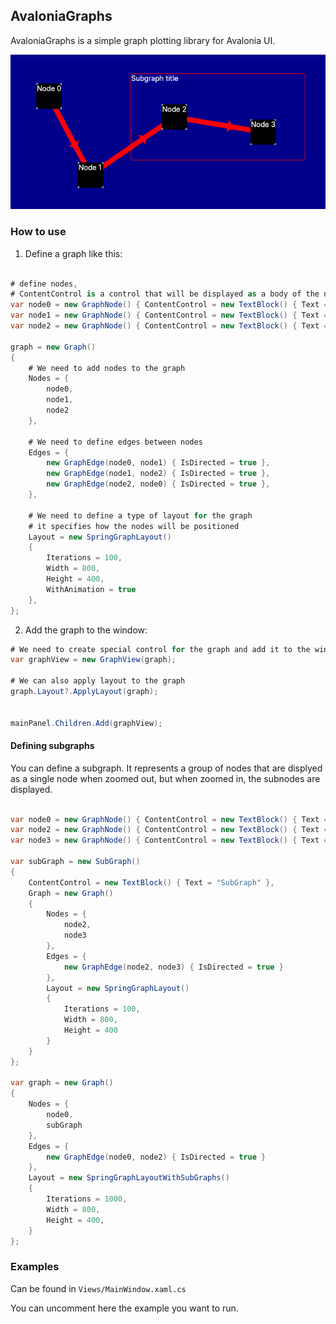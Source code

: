 ## AvaloniaGraphs

AvaloniaGraphs is a simple graph plotting library for Avalonia UI.

![exampleSubgraph](Assets/exampleSubgraph.png)

### How to use

1. Define a graph like this:

```csharp

# define nodes, 
# ContentControl is a control that will be displayed as a body of the node
var node0 = new GraphNode() { ContentControl = new TextBlock() { Text = "Node 0" } };
var node1 = new GraphNode() { ContentControl = new TextBlock() { Text = "Node 1" } };
var node2 = new GraphNode() { ContentControl = new TextBlock() { Text = "Node 2" } };

graph = new Graph()
{
    # We need to add nodes to the graph
    Nodes = {
        node0,
        node1,
        node2
    },

    # We need to define edges between nodes
    Edges = {
        new GraphEdge(node0, node1) { IsDirected = true },
        new GraphEdge(node1, node2) { IsDirected = true },
        new GraphEdge(node2, node0) { IsDirected = true },
    },

    # We need to define a type of layout for the graph
    # it specifies how the nodes will be positioned
    Layout = new SpringGraphLayout()
    {
        Iterations = 100,
        Width = 800,
        Height = 400,
        WithAnimation = true
    },
};

```

2. Add the graph to the window:

```csharp
# We need to create special control for the graph and add it to the window
var graphView = new GraphView(graph);

# We can also apply layout to the graph
graph.Layout?.ApplyLayout(graph);


mainPanel.Children.Add(graphView);
```
#### Defining subgraphs

You can define a subgraph. It represents
a group of nodes that are displyed as a single node when 
zoomed out, but when zoomed in, the subnodes are displayed.

```csharp

var node0 = new GraphNode() { ContentControl = new TextBlock() { Text = "Node 0" } };
var node2 = new GraphNode() { ContentControl = new TextBlock() { Text = "Node 2" } };
var node3 = new GraphNode() { ContentControl = new TextBlock() { Text = "Node 3" } };

var subGraph = new SubGraph()
{
    ContentControl = new TextBlock() { Text = "SubGraph" },
    Graph = new Graph()
    {
        Nodes = {
            node2,
            node3
        },
        Edges = {
            new GraphEdge(node2, node3) { IsDirected = true }
        },
        Layout = new SpringGraphLayout()
        {
            Iterations = 100,
            Width = 800,
            Height = 400
        }
    }
};

var graph = new Graph()
{
    Nodes = {
        node0,
        subGraph
    },
    Edges = {
        new GraphEdge(node0, node2) { IsDirected = true }
    },
    Layout = new SpringGraphLayoutWithSubGraphs()
    {
        Iterations = 1000,
        Width = 800,
        Height = 400,
    }
};

```

### Examples

Can be found in `Views/MainWindow.xaml.cs`

You can uncomment here the example you want to run.